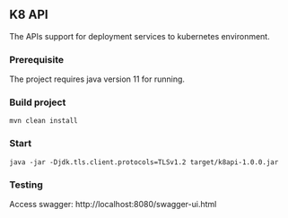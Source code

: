 ## K8 API
The APIs support for deployment services to kubernetes environment.

### Prerequisite
The project requires java version 11 for running.

### Build project
```shell
mvn clean install
```

### Start
```shell
java -jar -Djdk.tls.client.protocols=TLSv1.2 target/k8api-1.0.0.jar
```

### Testing
Access swagger: http://localhost:8080/swagger-ui.html